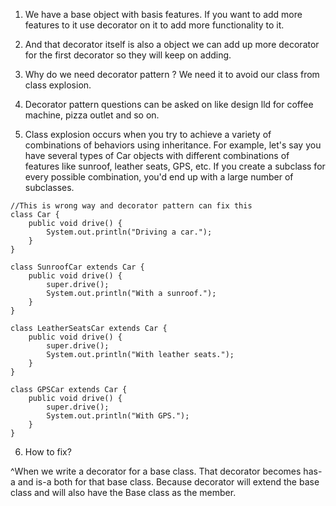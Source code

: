1. We have a base object with basis features. If you want to add more features to it use decorator on it to add more functionality to it. 

2. And that decorator itself is also a object we can add up more decorator for the first decorator so they will keep on adding. 

3. Why do we need decorator pattern ? We need it to avoid our class from  class explosion. 

4. Decorator pattern questions can be asked on like design lld for coffee machine, pizza outlet and so on. 

5. Class explosion occurs when you try to achieve a variety of combinations of behaviors using inheritance. For example, let's say you have several types of Car objects with different combinations of features like sunroof, leather seats, GPS, etc. If you create a subclass for every possible combination, you'd end up with a large number of subclasses.


```declarative
//This is wrong way and decorator pattern can fix this 
class Car {
    public void drive() {
        System.out.println("Driving a car.");
    }
}

class SunroofCar extends Car {
    public void drive() {
        super.drive();
        System.out.println("With a sunroof.");
    }
}

class LeatherSeatsCar extends Car {
    public void drive() {
        super.drive();
        System.out.println("With leather seats.");
    }
}

class GPSCar extends Car {
    public void drive() {
        super.drive();
        System.out.println("With GPS.");
    }
}

```

6. How to fix?

^When we write a decorator for a base class. That decorator becomes has-a and is-a both for that base class. Because decorator will extend the base class and will also have the Base class as the member. 
